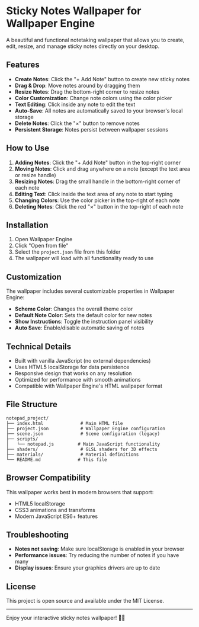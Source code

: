# Sticky Notes Wallpaper for Wallpaper Engine

A beautiful and functional notetaking wallpaper that allows you to create, edit, resize, and manage sticky notes directly on your desktop.

## Features

- **Create Notes**: Click the "+ Add Note" button to create new sticky notes
- **Drag & Drop**: Move notes around by dragging them
- **Resize Notes**: Drag the bottom-right corner to resize notes
- **Color Customization**: Change note colors using the color picker
- **Text Editing**: Click inside any note to edit the text
- **Auto-Save**: All notes are automatically saved to your browser's local storage
- **Delete Notes**: Click the "×" button to remove notes
- **Persistent Storage**: Notes persist between wallpaper sessions

## How to Use

1. **Adding Notes**: Click the "+ Add Note" button in the top-right corner
2. **Moving Notes**: Click and drag anywhere on a note (except the text area or resize handle)
3. **Resizing Notes**: Drag the small handle in the bottom-right corner of each note
4. **Editing Text**: Click inside the text area of any note to start typing
5. **Changing Colors**: Use the color picker in the top-right of each note
6. **Deleting Notes**: Click the red "×" button in the top-right of each note

## Installation

1. Open Wallpaper Engine
2. Click "Open from file"
3. Select the `project.json` file from this folder
4. The wallpaper will load with all functionality ready to use

## Customization

The wallpaper includes several customizable properties in Wallpaper Engine:

- **Scheme Color**: Changes the overall theme color
- **Default Note Color**: Sets the default color for new notes
- **Show Instructions**: Toggle the instruction panel visibility
- **Auto Save**: Enable/disable automatic saving of notes

## Technical Details

- Built with vanilla JavaScript (no external dependencies)
- Uses HTML5 localStorage for data persistence
- Responsive design that works on any resolution
- Optimized for performance with smooth animations
- Compatible with Wallpaper Engine's HTML wallpaper format

## File Structure

```
notepad_project/
├── index.html              # Main HTML file
├── project.json            # Wallpaper Engine configuration
├── scene.json              # Scene configuration (legacy)
├── scripts/
│   └── notepad.js         # Main JavaScript functionality
├── shaders/                # GLSL shaders for 3D effects
├── materials/              # Material definitions
└── README.md              # This file
```

## Browser Compatibility

This wallpaper works best in modern browsers that support:
- HTML5 localStorage
- CSS3 animations and transforms
- Modern JavaScript ES6+ features

## Troubleshooting

- **Notes not saving**: Make sure localStorage is enabled in your browser
- **Performance issues**: Try reducing the number of notes if you have many
- **Display issues**: Ensure your graphics drivers are up to date

## License

This project is open source and available under the MIT License.

---

Enjoy your interactive sticky notes wallpaper! 📝✨ 